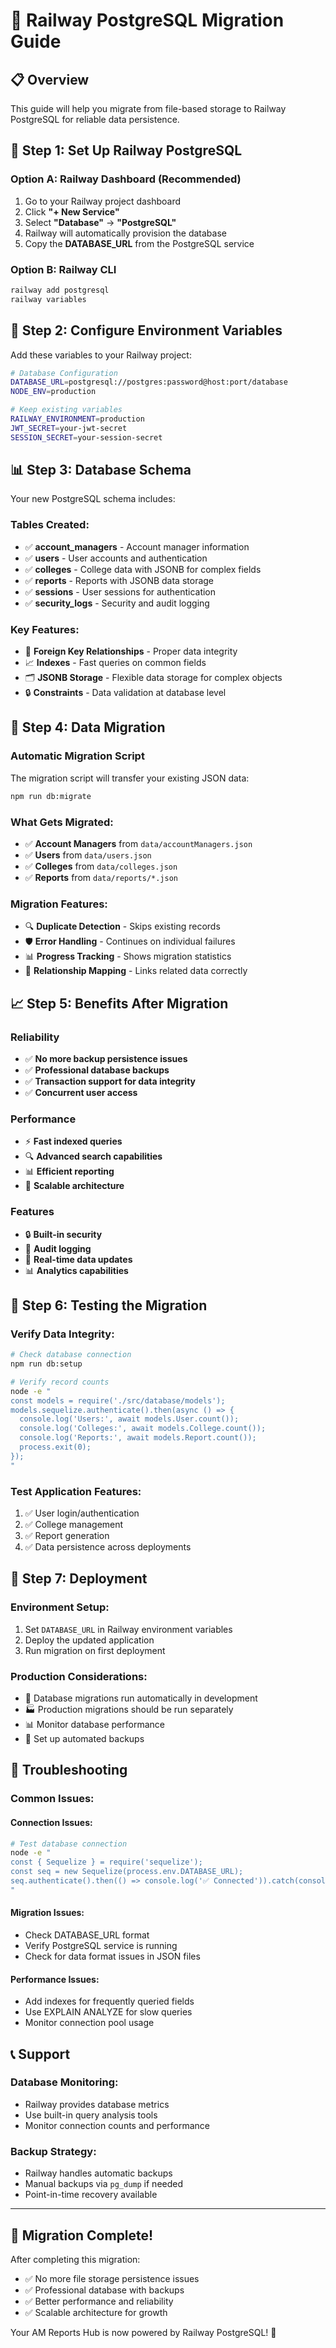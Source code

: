 # 🐘 Railway PostgreSQL Migration Guide

## 📋 **Overview**
This guide will help you migrate from file-based storage to Railway PostgreSQL for reliable data persistence.

## 🚀 **Step 1: Set Up Railway PostgreSQL**

### **Option A: Railway Dashboard (Recommended)**
1. Go to your Railway project dashboard
2. Click **"+ New Service"**
3. Select **"Database"** → **"PostgreSQL"**
4. Railway will automatically provision the database
5. Copy the **DATABASE_URL** from the PostgreSQL service

### **Option B: Railway CLI**
```bash
railway add postgresql
railway variables
```

## 🔧 **Step 2: Configure Environment Variables**

Add these variables to your Railway project:

```bash
# Database Configuration
DATABASE_URL=postgresql://postgres:password@host:port/database
NODE_ENV=production

# Keep existing variables
RAILWAY_ENVIRONMENT=production
JWT_SECRET=your-jwt-secret
SESSION_SECRET=your-session-secret
```

## 📊 **Step 3: Database Schema**

Your new PostgreSQL schema includes:

### **Tables Created:**
- ✅ **account_managers** - Account manager information
- ✅ **users** - User accounts and authentication
- ✅ **colleges** - College data with JSONB for complex fields
- ✅ **reports** - Reports with JSONB data storage
- ✅ **sessions** - User sessions for authentication
- ✅ **security_logs** - Security and audit logging

### **Key Features:**
- 🔗 **Foreign Key Relationships** - Proper data integrity
- 📈 **Indexes** - Fast queries on common fields
- 🗂️ **JSONB Storage** - Flexible data storage for complex objects
- 🔒 **Constraints** - Data validation at database level

## 🔄 **Step 4: Data Migration**

### **Automatic Migration Script**
The migration script will transfer your existing JSON data:

```bash
npm run db:migrate
```

### **What Gets Migrated:**
- ✅ **Account Managers** from `data/accountManagers.json`
- ✅ **Users** from `data/users.json` 
- ✅ **Colleges** from `data/colleges.json`
- ✅ **Reports** from `data/reports/*.json`

### **Migration Features:**
- 🔍 **Duplicate Detection** - Skips existing records
- 🛡️ **Error Handling** - Continues on individual failures
- 📊 **Progress Tracking** - Shows migration statistics
- 🔗 **Relationship Mapping** - Links related data correctly

## 📈 **Step 5: Benefits After Migration**

### **Reliability**
- ✅ **No more backup persistence issues**
- ✅ **Professional database backups**
- ✅ **Transaction support for data integrity**
- ✅ **Concurrent user access**

### **Performance**
- ⚡ **Fast indexed queries**
- 🔍 **Advanced search capabilities**
- 📊 **Efficient reporting**
- 🚀 **Scalable architecture**

### **Features**
- 🔒 **Built-in security**
- 📝 **Audit logging**
- 🔄 **Real-time data updates**
- 📊 **Analytics capabilities**

## 🧪 **Step 6: Testing the Migration**

### **Verify Data Integrity:**
```bash
# Check database connection
npm run db:setup

# Verify record counts
node -e "
const models = require('./src/database/models');
models.sequelize.authenticate().then(async () => {
  console.log('Users:', await models.User.count());
  console.log('Colleges:', await models.College.count());
  console.log('Reports:', await models.Report.count());
  process.exit(0);
});
"
```

### **Test Application Features:**
1. ✅ User login/authentication
2. ✅ College management
3. ✅ Report generation
4. ✅ Data persistence across deployments

## 🚢 **Step 7: Deployment**

### **Environment Setup:**
1. Set `DATABASE_URL` in Railway environment variables
2. Deploy the updated application
3. Run migration on first deployment

### **Production Considerations:**
- 🔧 Database migrations run automatically in development
- 🏭 Production migrations should be run separately
- 📊 Monitor database performance
- 🔄 Set up automated backups

## 🔧 **Troubleshooting**

### **Common Issues:**

#### **Connection Issues:**
```bash
# Test database connection
node -e "
const { Sequelize } = require('sequelize');
const seq = new Sequelize(process.env.DATABASE_URL);
seq.authenticate().then(() => console.log('✅ Connected')).catch(console.error);
"
```

#### **Migration Issues:**
- Check DATABASE_URL format
- Verify PostgreSQL service is running
- Check for data format issues in JSON files

#### **Performance Issues:**
- Add indexes for frequently queried fields
- Use EXPLAIN ANALYZE for slow queries
- Monitor connection pool usage

## 📞 **Support**

### **Database Monitoring:**
- Railway provides database metrics
- Use built-in query analysis tools
- Monitor connection counts and performance

### **Backup Strategy:**
- Railway handles automatic backups
- Manual backups via `pg_dump` if needed
- Point-in-time recovery available

---

## 🎉 **Migration Complete!**

After completing this migration:
- ✅ No more file storage persistence issues
- ✅ Professional database with backups
- ✅ Better performance and reliability
- ✅ Scalable architecture for growth

Your AM Reports Hub is now powered by Railway PostgreSQL! 🚀